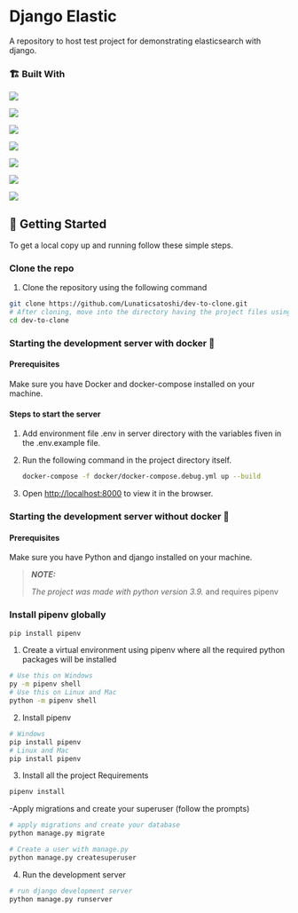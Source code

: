 # Django Elastic
A repository to host test project for demonstrating elasticsearch with django.


### 🏗️ Built With

<div>

[<img src="https://img.shields.io/badge/-Next-FFFFFF?style=for-the-badge&labelColor=black&logo=nextdotjs&logoColor=white">](https://nextjs.org/)

[<img src="https://img.shields.io/badge/-SCSS-cc6699?style=for-the-badge&labelColor=black&logo=sass&logoColor=cc6699">](https://sass-lang.com/)

[<img src="https://img.shields.io/badge/Tailwind_CSS-38B2AC?style=for-the-badge&labelColor=black&logo=tailwind-css&logoColor=white" >](https://tailwindcss.com/)

[<img src="https://img.shields.io/badge/-Python-306998?style=for-the-badge&labelColor=black&logo=python&logoColor=4b8bbe" >](https://www.python.org/)

[<img src="https://img.shields.io/badge/-Django-092e20?style=for-the-badge&labelColor=black&logo=Django&logoColor=092e20" >](https://www.djangoproject.com/)

[<img src="https://img.shields.io/badge/SQLite-07405E?style=for-the-badge&labelColor=black&logo=sqlite&logoColor=white" >](https://www.sqlite.org/index.html)

[<img src="https://img.shields.io/badge/-Typescript-007acc?style=for-the-badge&labelColor=black&logo=typescript&logoColor=007acc">](https://www.typescriptlang.org/)

</div>

## 🧩 Getting Started

To get a local copy up and running follow these simple steps.

### Clone the repo
1. Clone the repository using the following command

```bash
git clone https://github.com/Lunaticsatoshi/dev-to-clone.git
# After cloning, move into the directory having the project files using the change directory command
cd dev-to-clone
```

### Starting the development server with docker 🐳

#### Prerequisites

Make sure you have Docker and docker-compose installed on your machine.

#### Steps to start the server

1. Add environment file .env in server directory with the variables fiven in the .env.example file.
2. Run the following command in the project directory itself.

      ```sh
      docker-compose -f docker/docker-compose.debug.yml up --build
      ```

3. Open <http://localhost:8000> to view it in the browser.

### Starting the development server without docker 📡

#### Prerequisites

Make sure you have Python and django installed on your machine.

> **_NOTE:_**
>
>_The project was made with python version 3.9._ and requires pipenv

### Install pipenv globally
```bash
pip install pipenv
```

1. Create a virtual environment using pipenv where all the required python packages will be installed

```bash
# Use this on Windows
py -m pipenv shell
# Use this on Linux and Mac
python -m pipenv shell
```
2. Install pipenv

```bash
# Windows
pip install pipenv
# Linux and Mac
pip install pipenv
```

3. Install all the project Requirements
```bash
pipenv install 
```
-Apply migrations and create your superuser (follow the prompts)

```bash
# apply migrations and create your database
python manage.py migrate

# Create a user with manage.py
python manage.py createsuperuser
```


4. Run the development server

```bash
# run django development server
python manage.py runserver
```